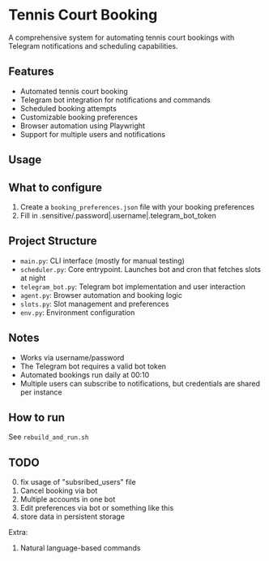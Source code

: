 # Tennis Court Booking

A comprehensive system for automating tennis court bookings with Telegram notifications and scheduling capabilities.

## Features

- Automated tennis court booking
- Telegram bot integration for notifications and commands
- Scheduled booking attempts
- Customizable booking preferences
- Browser automation using Playwright
- Support for multiple users and notifications


## Usage


## What to configure

1. Create a `booking_preferences.json` file with your booking preferences
2. Fill in .sensitive/.password|.username|.telegram_bot_token 

## Project Structure

- `main.py`: CLI interface (mostly for manual testing)
- `scheduler.py`: Core entrypoint. Launches bot and cron that fetches slots at night
- `telegram_bot.py`: Telegram bot implementation and user interaction
- `agent.py`: Browser automation and booking logic
- `slots.py`: Slot management and preferences
- `env.py`: Environment configuration

## Notes

- Works via username/password 
- The Telegram bot requires a valid bot token
- Automated bookings run daily at 00:10
- Multiple users can subscribe to notifications, but credentials are shared per instance

## How to run

See `rebuild_and_run.sh`


## TODO

0) fix usage of "subsribed_users" file
1) Cancel booking via bot 
2) Multiple accounts in one bot
3) Edit preferences via bot or something like this 
4) store data in persistent storage

Extra:
1) Natural language-based commands